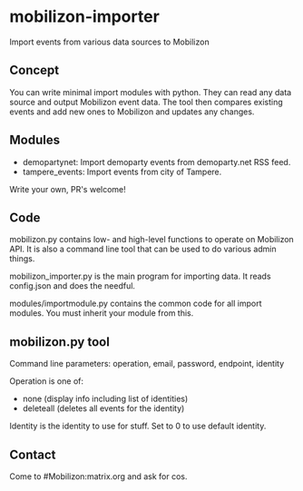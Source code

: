 # mobilizon-importer

Import events from various data sources to Mobilizon

## Concept

You can write minimal import modules with python. They can read any data source and output Mobilizon event data.
The tool then compares existing events and add new ones to Mobilizon and updates any changes.

## Modules

* demopartynet: Import demoparty events from demoparty.net RSS feed.
* tampere_events: Import events from city of Tampere.

Write your own, PR's welcome!

## Code

mobilizon.py contains low- and high-level functions to operate on Mobilizon API. It is also a command line tool
that can be used to do various admin things.

mobilizon_importer.py is the main program for importing data. It reads config.json and does the needful.

modules/importmodule.py contains the common code for all import modules. You must inherit your module from this.

## mobilizon.py tool

Command line parameters: operation, email, password, endpoint, identity

Operation is one of:

* none (display info including list of identities)
* deleteall (deletes all events for the identity)

Identity is the identity to use for stuff. Set to 0 to use default identity.

## Contact

Come to #Mobilizon:matrix.org and ask for cos.
